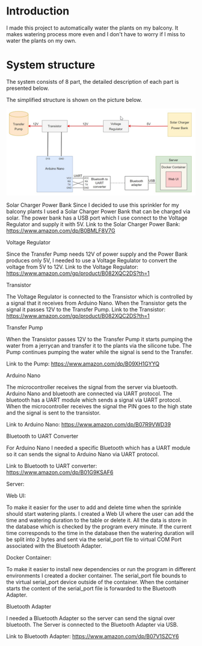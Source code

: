 # Introduction

I made this project to automatically water the plants on my balcony. It makes watering process more even and I don't have to worry if I miss to water the plants on my own. 

# System structure 

The system consists of 8 part, the detailed description of each part is presented below. 

The simplified structure is shown on the picture below.

![Alt text](image-3.png)

Solar Charger Power Bank
Since I decided to use this sprinkler for my balcony plants I used a Solar Charger Power Bank that can be charged via solar. The power bank has a USB port which I use connect to the Voltage Regulator and supply it with 5V. 
Link to the Solar Charger Power Bank: https://www.amazon.com/dp/B0BMLF8V7G

Voltage Regulator

Since the Transfer Pump needs 12V of power supply and the Power Bank produces only 5V, I needed to use a Voltage Regulator to convert the voltage from 5V to 12V. 
Link to the Voltage Regulator: https://www.amazon.com/gp/product/B082XQC2DS?th=1

Transistor

The Voltage Regulator is connected to the Transistor which is controlled by a signal that it receives from Arduino Nano. When the Transistor gets the signal it passes 12V to the Transfer Pump.
Link to the Transistor: https://www.amazon.com/gp/product/B082XQC2DS?th=1

Transfer Pump

When the Transistor passes 12V to the Transfer Pump it starts pumping the water from a jerrycan and transfer it to the plants via the silicone tube. The Pump continues pumping the water while the signal is send to the Transfer. 

Link to the Pump: https://www.amazon.com/dp/B09XH1GYYQ 

Arduino Nano

The microcontroller receives the signal from the server via bluetooth. Arduino Nano and bluetooth are connected via UART protocol. The bluetooth has a UART module which sends a signal via UART protocol. When the microcontroller receives the signal the PIN goes to the high state and the signal is sent to the transistor. 

Link to Arduino Nano: https://www.amazon.com/dp/B07R9VWD39

Bluetooth to UART Converter

For Arduino Nano I needed a specific Bluetooth which has a UART module so it can sends the signal to  Arduino Nano via UART protocol.

Link to Bluetooth to UART converter: https://www.amazon.com/dp/B01G9KSAF6

Server:

Web UI: 

To make it easier for the user to add and delete time when the sprinkle should start watering plants. I created a Web UI where the user can add the time and watering duration to the table or delete it. All the data is store in the database which is checked by the program every minute. If the current time corresponds to the time in the database then the watering duration will be split into 2 bytes and sent via the serial_port file to virtual COM Port associated with the Bluetooth Adapter. 

Docker Container:

To make it easier to install new dependencies or run the program in different environments I created a docker container. The serial_port file bounds to the virtual serial_port device outside of the container. When the container starts the content of the serial_port file is forwarded to the Bluetooth Adapter. 

Bluetooth Adapter

I needed a Bluetooth Adapter so the server can send the signal over bluetooth. The Server is connected to the Bluetooth Adapter via USB.

Link to Bluetooth Adapter: https://www.amazon.com/dp/B07V1SZCY6


